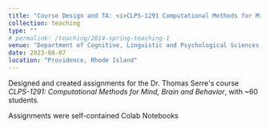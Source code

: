 ```yaml
---
title: "Course Design and TA: <i>CLPS-1291 Computational Methods for Mind, Brain and Behavior</i>"
collection: teaching
type: ""
# permalink: /teaching/2014-spring-teaching-1
venue: "Department of Cognitive, Linguistic and Psychological Sciences, Brown University"
date: 2023-08-07
location: "Providence, Rhode Island"
---
```


Designed and created assignments for the Dr. Thomas Serre's course <em>CLPS-1291: Computational Methods for Mind, Brain and Behavior</em>, with ~60 students.

Assignments were self-contained Colab Notebooks 